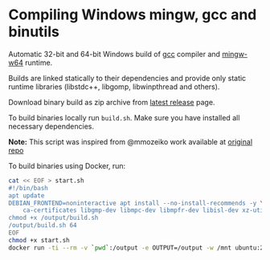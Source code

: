 # Compiling Windows mingw, gcc and binutils

Automatic 32-bit and 64-bit Windows build of [gcc][] compiler and [mingw-w64][] runtime.

Builds are linked statically to their dependencies and provide only static runtime libraries (libstdc++, libgomp, libwinpthread and others).

Download binary build as zip archive from [latest release][] page.

To build binaries locally run `build.sh`. Make sure you have installed all necessary dependencies.

**Note:** This script was inspired from @mmozeiko work available at [original repo]

To build binaries using Docker, run:

```bash
cat << EOF > start.sh
#!/bin/bash
apt update
DEBIAN_FRONTEND=noninteractive apt install --no-install-recommends -y \
    ca-certificates libgmp-dev libmpc-dev libmpfr-dev libisl-dev xz-utils texinfo patch bzip2 p7zip cmake make curl m4 gcc g++ zip unzip rsync
chmod +x /output/build.sh
/output/build.sh 64
EOF
chmod +x start.sh
docker run -ti --rm -v `pwd`:/output -e OUTPUT=/output -w /mnt ubuntu:22.04 /output/start.sh
```

[gcc]: https://gcc.gnu.org/
[mingw-w64]: http://mingw-w64.org/
[gdb]: https://www.gnu.org/software/gdb/
[make]: https://www.gnu.org/software/make/
[latest release]: https://github.com/helviojunior/shellcodetester/releases/latest
[original repo]: https://github.com/mmozeiko/build-gcc-mingw
